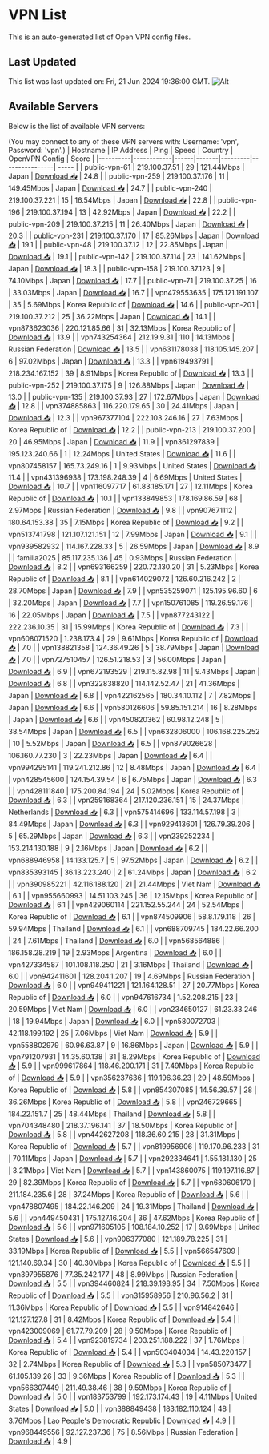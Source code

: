 # VPN List

This is an auto-generated list of Open VPN config files.

## Last Updated

This list was last updated on: Fri, 21 Jun 2024 19:36:00 GMT.
![Alt](https://repobeats.axiom.co/api/embed/186b98318ef1479477931607c1ad7d823f12451f.svg "Repobeats analytics image")

## Available Servers

Below is the list of available VPN servers:

(You may connect to any of these VPN servers with: Username: 'vpn', Password: 'vpn'.)
| Hostname | IP Address | Ping | Speed | Country | OpenVPN Config | Score |
|----------|------------|------|-------|---------|----------------| ----- |
| public-vpn-61 | 219.100.37.51 | 29 | 121.44Mbps | Japan | [Download 📥](./configs/server_0_JP.ovpn) | 24.8 |
| public-vpn-259 | 219.100.37.176 | 11 | 149.45Mbps | Japan | [Download 📥](./configs/server_1_JP.ovpn) | 24.7 |
| public-vpn-240 | 219.100.37.221 | 15 | 16.54Mbps | Japan | [Download 📥](./configs/server_2_JP.ovpn) | 22.8 |
| public-vpn-196 | 219.100.37.194 | 13 | 42.92Mbps | Japan | [Download 📥](./configs/server_3_JP.ovpn) | 22.2 |
| public-vpn-209 | 219.100.37.215 | 11 | 26.40Mbps | Japan | [Download 📥](./configs/server_4_JP.ovpn) | 20.3 |
| public-vpn-231 | 219.100.37.170 | 17 | 85.26Mbps | Japan | [Download 📥](./configs/server_5_JP.ovpn) | 19.1 |
| public-vpn-48 | 219.100.37.12 | 12 | 22.85Mbps | Japan | [Download 📥](./configs/server_6_JP.ovpn) | 19.1 |
| public-vpn-142 | 219.100.37.114 | 23 | 141.62Mbps | Japan | [Download 📥](./configs/server_7_JP.ovpn) | 18.3 |
| public-vpn-158 | 219.100.37.123 | 9 | 74.10Mbps | Japan | [Download 📥](./configs/server_8_JP.ovpn) | 17.7 |
| public-vpn-71 | 219.100.37.25 | 16 | 33.03Mbps | Japan | [Download 📥](./configs/server_9_JP.ovpn) | 16.7 |
| vpn479553635 | 175.121.191.107 | 35 | 5.69Mbps | Korea Republic of | [Download 📥](./configs/server_10_KR.ovpn) | 14.6 |
| public-vpn-201 | 219.100.37.212 | 25 | 36.22Mbps | Japan | [Download 📥](./configs/server_11_JP.ovpn) | 14.1 |
| vpn873623036 | 220.121.85.66 | 31 | 32.13Mbps | Korea Republic of | [Download 📥](./configs/server_12_KR.ovpn) | 13.9 |
| vpn743254364 | 212.19.9.31 | 110 | 14.13Mbps | Russian Federation | [Download 📥](./configs/server_13_RU.ovpn) | 13.5 |
| vpn631178038 | 118.105.145.207 | 6 | 97.02Mbps | Japan | [Download 📥](./configs/server_14_JP.ovpn) | 13.3 |
| vpn619493791 | 218.234.167.152 | 39 | 8.91Mbps | Korea Republic of | [Download 📥](./configs/server_15_KR.ovpn) | 13.3 |
| public-vpn-252 | 219.100.37.175 | 9 | 126.88Mbps | Japan | [Download 📥](./configs/server_16_JP.ovpn) | 13.0 |
| public-vpn-135 | 219.100.37.93 | 27 | 172.67Mbps | Japan | [Download 📥](./configs/server_17_JP.ovpn) | 12.8 |
| vpn374885863 | 116.220.179.65 | 30 | 24.41Mbps | Japan | [Download 📥](./configs/server_18_JP.ovpn) | 12.3 |
| vpn967377104 | 222.103.246.16 | 27 | 7.63Mbps | Korea Republic of | [Download 📥](./configs/server_19_KR.ovpn) | 12.2 |
| public-vpn-213 | 219.100.37.200 | 20 | 46.95Mbps | Japan | [Download 📥](./configs/server_20_JP.ovpn) | 11.9 |
| vpn361297839 | 195.123.240.66 | 1 | 12.24Mbps | United States | [Download 📥](./configs/server_21_US.ovpn) | 11.6 |
| vpn807458157 | 165.73.249.16 | 1 | 9.93Mbps | United States | [Download 📥](./configs/server_22_US.ovpn) | 11.4 |
| vpn431396938 | 173.198.248.39 | 4 | 6.69Mbps | United States | [Download 📥](./configs/server_23_US.ovpn) | 10.7 |
| vpn116097717 | 61.83.185.171 | 27 | 12.11Mbps | Korea Republic of | [Download 📥](./configs/server_24_KR.ovpn) | 10.1 |
| vpn133849853 | 178.169.86.59 | 68 | 2.97Mbps | Russian Federation | [Download 📥](./configs/server_25_RU.ovpn) | 9.8 |
| vpn907671112 | 180.64.153.38 | 35 | 7.15Mbps | Korea Republic of | [Download 📥](./configs/server_26_KR.ovpn) | 9.2 |
| vpn513741798 | 121.107.121.151 | 12 | 7.99Mbps | Japan | [Download 📥](./configs/server_27_JP.ovpn) | 9.1 |
| vpn939582932 | 114.167.228.33 | 5 | 26.59Mbps | Japan | [Download 📥](./configs/server_28_JP.ovpn) | 8.9 |
| familia2025 | 85.117.235.136 | 45 | 0.93Mbps | Russian Federation | [Download 📥](./configs/server_29_RU.ovpn) | 8.2 |
| vpn693166259 | 220.72.130.20 | 31 | 5.23Mbps | Korea Republic of | [Download 📥](./configs/server_30_KR.ovpn) | 8.1 |
| vpn614029072 | 126.60.216.242 | 2 | 28.70Mbps | Japan | [Download 📥](./configs/server_31_JP.ovpn) | 7.9 |
| vpn535259071 | 125.195.96.60 | 6 | 32.20Mbps | Japan | [Download 📥](./configs/server_32_JP.ovpn) | 7.7 |
| vpn150761085 | 119.26.59.176 | 16 | 22.05Mbps | Japan | [Download 📥](./configs/server_33_JP.ovpn) | 7.5 |
| vpn877243122 | 222.236.10.35 | 31 | 15.99Mbps | Korea Republic of | [Download 📥](./configs/server_34_KR.ovpn) | 7.3 |
| vpn608071520 | 1.238.173.4 | 29 | 9.61Mbps | Korea Republic of | [Download 📥](./configs/server_35_KR.ovpn) | 7.0 |
| vpn138821358 | 124.36.49.26 | 5 | 38.79Mbps | Japan | [Download 📥](./configs/server_36_JP.ovpn) | 7.0 |
| vpn727510457 | 126.51.218.53 | 3 | 56.00Mbps | Japan | [Download 📥](./configs/server_37_JP.ovpn) | 6.9 |
| vpn672193529 | 219.115.82.98 | 11 | 9.43Mbps | Japan | [Download 📥](./configs/server_38_JP.ovpn) | 6.8 |
| vpn322838820 | 114.142.52.47 | 21 | 41.36Mbps | Japan | [Download 📥](./configs/server_39_JP.ovpn) | 6.8 |
| vpn422162565 | 180.34.10.112 | 7 | 7.82Mbps | Japan | [Download 📥](./configs/server_40_JP.ovpn) | 6.6 |
| vpn580126606 | 59.85.151.214 | 16 | 8.28Mbps | Japan | [Download 📥](./configs/server_41_JP.ovpn) | 6.6 |
| vpn450820362 | 60.98.12.248 | 5 | 38.54Mbps | Japan | [Download 📥](./configs/server_42_JP.ovpn) | 6.5 |
| vpn632806000 | 106.168.225.252 | 10 | 5.52Mbps | Japan | [Download 📥](./configs/server_43_JP.ovpn) | 6.5 |
| vpn879026628 | 106.160.77.230 | 3 | 22.23Mbps | Japan | [Download 📥](./configs/server_44_JP.ovpn) | 6.4 |
| vpn994295141 | 119.241.212.86 | 12 | 8.48Mbps | Japan | [Download 📥](./configs/server_45_JP.ovpn) | 6.4 |
| vpn428545600 | 124.154.39.54 | 6 | 6.75Mbps | Japan | [Download 📥](./configs/server_46_JP.ovpn) | 6.3 |
| vpn428111840 | 175.200.84.194 | 24 | 5.02Mbps | Korea Republic of | [Download 📥](./configs/server_47_KR.ovpn) | 6.3 |
| vpn259168364 | 217.120.236.151 | 15 | 24.37Mbps | Netherlands | [Download 📥](./configs/server_48_NL.ovpn) | 6.3 |
| vpn575414696 | 133.114.57.198 | 3 | 84.49Mbps | Japan | [Download 📥](./configs/server_49_JP.ovpn) | 6.3 |
| vpn929413601 | 126.79.39.206 | 5 | 65.29Mbps | Japan | [Download 📥](./configs/server_50_JP.ovpn) | 6.3 |
| vpn239252234 | 153.214.130.188 | 9 | 2.16Mbps | Japan | [Download 📥](./configs/server_51_JP.ovpn) | 6.2 |
| vpn688946958 | 14.133.125.7 | 5 | 97.52Mbps | Japan | [Download 📥](./configs/server_52_JP.ovpn) | 6.2 |
| vpn835393145 | 36.13.223.240 | 2 | 61.24Mbps | Japan | [Download 📥](./configs/server_53_JP.ovpn) | 6.2 |
| vpn390985221 | 42.116.188.120 | 21 | 21.44Mbps | Viet Nam | [Download 📥](./configs/server_54_VN.ovpn) | 6.1 |
| vpn955660993 | 14.51.103.245 | 36 | 12.15Mbps | Korea Republic of | [Download 📥](./configs/server_55_KR.ovpn) | 6.1 |
| vpn429060114 | 221.152.55.244 | 24 | 52.54Mbps | Korea Republic of | [Download 📥](./configs/server_56_KR.ovpn) | 6.1 |
| vpn874509906 | 58.8.179.118 | 26 | 59.94Mbps | Thailand | [Download 📥](./configs/server_57_TH.ovpn) | 6.1 |
| vpn688709745 | 184.22.66.200 | 24 | 7.61Mbps | Thailand | [Download 📥](./configs/server_58_TH.ovpn) | 6.0 |
| vpn568564886 | 186.158.28.219 | 19 | 2.93Mbps | Argentina | [Download 📥](./configs/server_59_AR.ovpn) | 6.0 |
| vpn427334587 | 101.108.118.250 | 21 | 3.16Mbps | Thailand | [Download 📥](./configs/server_60_TH.ovpn) | 6.0 |
| vpn942411601 | 128.204.1.207 | 19 | 4.69Mbps | Russian Federation | [Download 📥](./configs/server_61_RU.ovpn) | 6.0 |
| vpn949411221 | 121.164.128.51 | 27 | 20.77Mbps | Korea Republic of | [Download 📥](./configs/server_62_KR.ovpn) | 6.0 |
| vpn947616734 | 1.52.208.215 | 23 | 20.59Mbps | Viet Nam | [Download 📥](./configs/server_63_VN.ovpn) | 6.0 |
| vpn234650127 | 61.23.33.246 | 18 | 19.94Mbps | Japan | [Download 📥](./configs/server_64_JP.ovpn) | 6.0 |
| vpn580072703 | 42.118.199.192 | 25 | 7.06Mbps | Viet Nam | [Download 📥](./configs/server_65_VN.ovpn) | 5.9 |
| vpn558802979 | 60.96.63.87 | 9 | 16.86Mbps | Japan | [Download 📥](./configs/server_66_JP.ovpn) | 5.9 |
| vpn791207931 | 14.35.60.138 | 31 | 8.29Mbps | Korea Republic of | [Download 📥](./configs/server_67_KR.ovpn) | 5.9 |
| vpn999617864 | 118.46.200.171 | 31 | 7.49Mbps | Korea Republic of | [Download 📥](./configs/server_68_KR.ovpn) | 5.9 |
| vpn356237636 | 119.196.36.23 | 29 | 48.59Mbps | Korea Republic of | [Download 📥](./configs/server_69_KR.ovpn) | 5.8 |
| vpn854307085 | 14.56.39.57 | 28 | 36.26Mbps | Korea Republic of | [Download 📥](./configs/server_70_KR.ovpn) | 5.8 |
| vpn246729665 | 184.22.151.7 | 25 | 48.44Mbps | Thailand | [Download 📥](./configs/server_71_TH.ovpn) | 5.8 |
| vpn704348480 | 218.37.196.141 | 37 | 18.50Mbps | Korea Republic of | [Download 📥](./configs/server_72_KR.ovpn) | 5.8 |
| vpn442627208 | 118.36.60.215 | 28 | 31.31Mbps | Korea Republic of | [Download 📥](./configs/server_73_KR.ovpn) | 5.7 |
| vpn819956906 | 119.170.96.233 | 31 | 70.11Mbps | Japan | [Download 📥](./configs/server_74_JP.ovpn) | 5.7 |
| vpn292334641 | 1.55.181.130 | 25 | 3.21Mbps | Viet Nam | [Download 📥](./configs/server_75_VN.ovpn) | 5.7 |
| vpn143860075 | 119.197.116.87 | 29 | 82.39Mbps | Korea Republic of | [Download 📥](./configs/server_76_KR.ovpn) | 5.7 |
| vpn680606170 | 211.184.235.6 | 28 | 37.24Mbps | Korea Republic of | [Download 📥](./configs/server_77_KR.ovpn) | 5.6 |
| vpn478807495 | 184.22.146.209 | 24 | 19.31Mbps | Thailand | [Download 📥](./configs/server_78_TH.ovpn) | 5.6 |
| vpn449450431 | 175.127.16.204 | 36 | 47.62Mbps | Korea Republic of | [Download 📥](./configs/server_79_KR.ovpn) | 5.6 |
| vpn971605105 | 108.184.10.252 | 17 | 9.69Mbps | United States | [Download 📥](./configs/server_80_US.ovpn) | 5.6 |
| vpn906377080 | 121.189.78.225 | 31 | 33.19Mbps | Korea Republic of | [Download 📥](./configs/server_81_KR.ovpn) | 5.5 |
| vpn566547609 | 121.140.69.34 | 30 | 40.30Mbps | Korea Republic of | [Download 📥](./configs/server_82_KR.ovpn) | 5.5 |
| vpn397955876 | 77.35.242.177 | 48 | 8.99Mbps | Russian Federation | [Download 📥](./configs/server_83_RU.ovpn) | 5.5 |
| vpn394460824 | 218.39.198.95 | 34 | 7.50Mbps | Korea Republic of | [Download 📥](./configs/server_84_KR.ovpn) | 5.5 |
| vpn315958956 | 210.96.56.2 | 31 | 11.36Mbps | Korea Republic of | [Download 📥](./configs/server_85_KR.ovpn) | 5.5 |
| vpn914842646 | 121.127.127.8 | 31 | 8.42Mbps | Korea Republic of | [Download 📥](./configs/server_86_KR.ovpn) | 5.4 |
| vpn423009069 | 61.77.79.209 | 28 | 9.50Mbps | Korea Republic of | [Download 📥](./configs/server_87_KR.ovpn) | 5.4 |
| vpn923819734 | 203.251.188.222 | 37 | 1.76Mbps | Korea Republic of | [Download 📥](./configs/server_88_KR.ovpn) | 5.4 |
| vpn503404034 | 14.43.220.157 | 32 | 2.74Mbps | Korea Republic of | [Download 📥](./configs/server_89_KR.ovpn) | 5.3 |
| vpn585073477 | 61.105.139.26 | 33 | 9.36Mbps | Korea Republic of | [Download 📥](./configs/server_90_KR.ovpn) | 5.3 |
| vpn566307449 | 211.49.38.46 | 38 | 9.59Mbps | Korea Republic of | [Download 📥](./configs/server_91_KR.ovpn) | 5.0 |
| vpn183753799 | 192.173.174.43 | 19 | 4.11Mbps | United States | [Download 📥](./configs/server_92_US.ovpn) | 5.0 |
| vpn388849438 | 183.182.110.124 | 48 | 3.76Mbps | Lao People's Democratic Republic | [Download 📥](./configs/server_93_LA.ovpn) | 4.9 |
| vpn968449556 | 92.127.237.36 | 75 | 8.56Mbps | Russian Federation | [Download 📥](./configs/server_94_RU.ovpn) | 4.9 |
